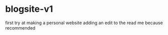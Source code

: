 # blogsite-v1
first try at making a personal website
adding an edit to the read me because recommended
